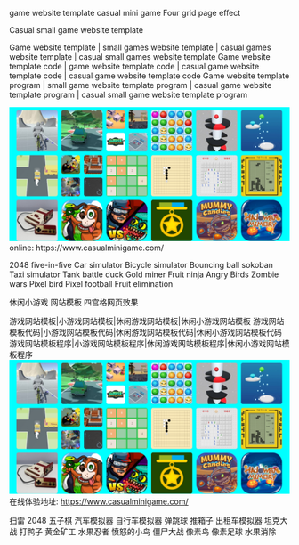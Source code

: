 game website template
casual mini game 
Four grid page effect

Casual small game website template

Game website template | small games website template | casual games website template | casual small games website template
Game website template code | game website template code | casual game website template code | casual game website template code
Game website template program | small game website template program | casual game website template program | casual small game website template program

<img src="preview.png">
online: https://www.casualminigame.com/

2048
five-in-five
Car simulator
Bicycle simulator
Bouncing ball
sokoban
Taxi simulator
Tank battle
duck
Gold miner
Fruit ninja
Angry Birds
Zombie wars
Pixel bird
Pixel football
Fruit elimination

休闲小游戏 网站模板
四宫格网页效果

游戏网站模板|小游戏网站模板|休闲游戏网站模板|休闲小游戏网站模板
游戏网站模板代码|小游戏网站模板代码|休闲游戏网站模板代码|休闲小游戏网站模板代码
游戏网站模板程序|小游戏网站模板程序|休闲游戏网站模板程序|休闲小游戏网站模板程序
<img src="preview.png">
在线体验地址: https://www.casualminigame.com/

扫雷
2048
五子棋
汽车模拟器
自行车模拟器
弹跳球
推箱子
出租车模拟器
坦克大战
打鸭子
黄金矿工
水果忍者
愤怒的小鸟
僵尸大战
像素鸟
像素足球
水果消除